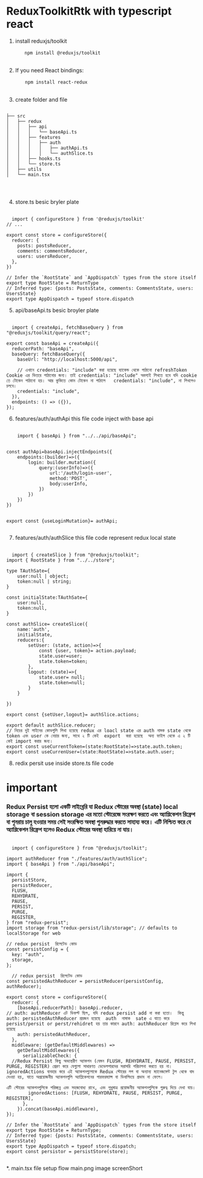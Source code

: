 # ReduxToolkitRtk with typescript react

1. install reduxjs/toolkit
  <pre>
    <code>  npm install @reduxjs/toolkit</code>
  </pre>

2. If you need React bindings:

  <pre>
     <code> npm install react-redux</code>
  </pre>

  3. create folder and file

<pre><code>
├── src
│   ├── redux
│   │   ├── api
│   │   │   └── baseApi.ts
│   │   ├── features
│   │   │   ├── auth
│   │   │   │   ├── authApi.ts
│   │   │   │   └── authSlice.ts
│   │   ├── hooks.ts
│   │   └── store.ts
│   ├── utils
│   └── main.tsx



</code></pre>

4. store.ts besic bryler plate
<pre> <code>
  import { configureStore } from '@reduxjs/toolkit'
// ...

export const store = configureStore({
  reducer: {
    posts: postsReducer,
    comments: commentsReducer,
    users: usersReducer,
  },
})

// Infer the `RootState` and `AppDispatch` types from the store itself
export type RootState = ReturnType<typeof store.getState>
// Inferred type: {posts: PostsState, comments: CommentsState, users: UsersState}
export type AppDispatch = typeof store.dispatch
</code></pre>

5. api/baseApi.ts besic broyler plate

<pre> <code>
  import { createApi, fetchBaseQuery } from "@reduxjs/toolkit/query/react";

export const baseApi = createApi({
  reducerPath: "baseApi",
  baseQuery: fetchBaseQuery({
    baseUrl: "http://localhost:5000/api",

    // এখানে credentials: "include" করা হয়েছে ব্যাকেন্ড থেকে পাঠানো refreshToken Cookie এর ভিতরে পাঠানোর জন্য। তাই credentials: "include" অবশ্যই লিখতে হবে যদি cookie তে টোকেন পাঠানো হয়। আর কুকিতে কোন টোকেন না পাঠালে   credentials: "include", না লিখলেও চলবে।
    credentials: "include",
  }),
  endpoints: () => ({}),
});
</code></pre>

6. features/auth/authApi this file code inject with base api
  <pre> <code>
    import { baseApi } from "../../api/baseApi";


const authApi=baseApi.injectEndpoints({
    endpoints:(builder)=>({
        login: builder.mutation({
            query:(userInfo)=>({
                url:'/auth/login-user',
                method:'POST',
                body:userInfo,
            })
        })
    })
})


export const {useLoginMutation}= authApi;
  </code></pre>

7. features/auth/authSlice this file code represent redux local state 
<pre> <code>
  import { createSlice } from "@reduxjs/toolkit";
import { RootState } from "../../store";

type TAuthSate={
    user:null | object;
    token:null | string;
}

const initialState:TAuthSate={
    user:null,
    token:null,
}

const authSlice= createSlice({
    name:'auth',
    initialState,
    reducers:{
        setUser: (state, action)=>{
            const {user, token}= action.payload;
            state.user=user;
            state.token=token;
        },
        logout: (state)=>{
            state.user= null;
            state.token=null;
        }
    }

})

export const {setUser,logout}= authSlice.actions;

export default authSlice.reducer;
// নিচের দুই লাইনের কোডগুলি লিখা হয়েছে redux এর loacl state এর auth নামক state থেকে token এবং user কে নেয়ার জন্য, সাথে ২ টি কেই  export  করা হয়েছে  অন্য ফাইল থেকে এ ২ টি কেই import করার জন্য।
export const useCurrentToken=(state:RootState)=>state.auth.token;
export const useCurrenUser=(state:RootState)=>state.auth.user;
</code></pre>
8. redix persit use inside store.ts file code
# important 
### Redux Persist হলো একটি লাইব্রেরি যা Redux স্টোরের অবস্থা (state) local storage বা session storage এর মতো স্টোরেজে সংরক্ষণ করতে এবং অ্যাপ্লিকেশন রিফ্রেশ বা পুনরায় চালু হওয়ার সময় সেই সংরক্ষিত অবস্থা পুনরুদ্ধার করতে সাহায্য করে। এটি নিশ্চিত করে যে অ্যাপ্লিকেশন রিফ্রেশ হলেও Redux স্টোরের অবস্থা হারিয়ে না যায়।
<pre> <code>
  import { configureStore } from "@reduxjs/toolkit";

import authReducer from "./features/auth/authSlice";
import { baseApi } from "./api/baseApi";
  
import {
  persistStore,
  persistReducer,
  FLUSH,
  REHYDRATE,
  PAUSE,
  PERSIST,
  PURGE,
  REGISTER,
} from "redux-persist";
import storage from "redux-persist/lib/storage"; // defaults to localStorage for web

// redux persist  রিলেটেড কোড
const persistConfig = {
  key: "auth",
  storage,
};

  // redux persist  রিলেটেড কোড
const persistedAuthReducer = persistReducer(persistConfig, authReducer);

export const store = configureStore({
  reducer: {
    [baseApi.reducerPath]: baseApi.reducer,
// auth: authReducer এট ডিফল্ট ছিল, যদি redux persist add না করা হতো।  কিন্তু auth: persistedAuthReducer প্রয়জন হয়েছে  auth  নামাক  sate এ যাতে করে persist/persit or perst/rehidret হয় তার কারনে auth: authReducer রিপ্লেস করে লিখা হয়েছে
    auth: persistedAuthReducer,
  },
  middleware: (getDefaultMiddlewares) =>
    getDefaultMiddlewares({
      serializableCheck: {
  //Redux Persist কিছু অভ্যন্তরীণ অ্যাকশন (যেমন FLUSH, REHYDRATE, PAUSE, PERSIST, PURGE, REGISTER) প্রেরণ করে যেগুলো সাধারণত ডেভেলপারদের সরাসরি পরিচালনা করতে হয় না। ignoredActions ব্যবহার করে এই অ্যাকশনগুলোকে Redux স্টোরের লগ বা অন্যান্য ম্যানেজমেন্ট টুল থেকে বাদ দেওয়া হয়, যাতে অপ্রয়োজনীয় অ্যাকশনগুলি অ্যাপ্লিকেশনের পারফরম্যান্স বা ডিবাগিংয়ে প্রভাব না ফেলে।

এটি স্টোরের অ্যাকশনগুলিকে পরিচ্ছন্ন এবং সহজবোধ্য রাখে, এবং শুধুমাত্র প্রয়োজনীয় অ্যাকশনগুলিকে গুরুত্ব দিয়ে দেখা যায়।
        ignoredActions: [FLUSH, REHYDRATE, PAUSE, PERSIST, PURGE, REGISTER],
      },
    }).concat(baseApi.middleware),
});

// Infer the `RootState` and `AppDispatch` types from the store itself
export type RootState = ReturnType<typeof store.getState>;
// Inferred type: {posts: PostsState, comments: CommentsState, users: UsersState}
export type AppDispatch = typeof store.dispatch;
export const persistor = persistStore(store);

</code></pre>

*. main.tsx file setup flow main.png image screenShort



<pre> <code></code></pre>
